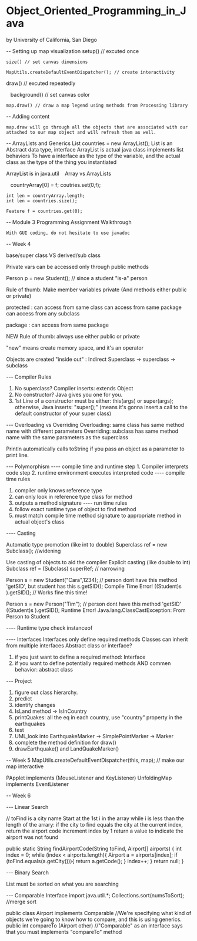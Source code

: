 # Object_Oriented_Programming_in_Java
by University of California, San Diego
   
-- Setting up map visualization
setup() // excuted once

    size() // set canvas dimensions
    
    MapUtils.createDefaultEventDispatcher(); // create interactivity

draw()   // excuted repeatedly

    background() // set canvas color
    
    map.draw() // draw a map legend using methods from Processing library

-- Adding content

    map.draw will go through all the objects that are associated with our attached to our map object and will refresh them as well.

-- ArrayLists and Generics
List<Feature> countries = new ArrayList<Feature>();
List is an Abstract data type, interface
ArrayList is actual java class implements list behaviors
To have a interface as the type of the variable, and the actual class as the type of the thing you instantiated
   
ArrayList is in java.util
    Array vs ArrayLists
    
    countryArray[0] = f;
    coutries.set(0,f);
    
    int len = countryArray.length;
    int len = countries.size();
    
    Feature f = countries.get(0);
    
-- Module 3 Programming Assignment Walkthrough
    
    With GUI coding, do not hesitate to use javadoc
    
    
-- Week 4


base/super class VS derived/sub class

Private vars can be accessed only through public methods

Person p = new Student(); // since a student "is-a" person

Rule of thumb: Make member variables private (And methods either public or private)


protected : can access from same class
            can access from same package 
            can access from any subclass
            
package :  can access from same package

NEW Rule of thumb: always use either public or private

"new" means create memory space, and it's an operator

Objects are created "inside out" : Indirect Superclass -> superclass -> subclass

--- Compiler Rules
1. No superclass? Compiler inserts: extends Object
2. No constructor? Java gives you one for you.
3. 1st Line of a constructor must be either: this(args) or super(args); otherwise, Java inserts: "super();" (means it's gonna insert a call to the default constructor of your super class)

--- Overloading vs Overriding
Overloading: same class has same method name with different parameters
Overriding: subclass has same method name with the same parameters as the superclass

Println automatically calls toString if you pass an object as a parameter to print line.

--- Polymorphism
---- compile time and runtime
step 1. Compiler interprets code
step 2. runtime environment executes interpreted code
---- compile time rules
1. compiler only knows reference type
2. can only look in reference type class for method
3. outputs a method signature
---- run time rules
1. follow exact runtime type of object to find method
2. must match compile time method signature to appropriate method in actual object's class


---- Casting

Automatic type promotion (like int to double)
Superclass ref = new Subclass(); //widening

Use casting of objects to aid the compiler
Explicit casting (like double to int)
Subclass ref = (Subclass) superRef;  // narrowing

Person s = new Student("Cara",1234); // person dont have this method 'getSID', but student has this
s.getSID();
Compile Time Error!
((Student)s ).getSID(); // Works fine this time!

Person s = new Person("Tim"); // person dont have this method 'getSID'
((Student)s ).getSID();
Runtime Error! Java.lang.ClassCastException: From Person to Student

---- Runtime type check
instanceof 

---- Interfaces
Interfaces only define required methods
Classes can inherit from multiple interfaces
Abstract class or interface?
1. if you just want to define a required method: Interface
2. if you want to define potentially required methods AND commen behavior: abstract class

--- Project
1. figure out class hierarchy.
2. predict
3. identify changes
4. IsLand method -> IsInCountry
5. printQuakes: all the eq in each country, use "country" property in the earthquakes
6. test
7. UML,look into EarthquakeMarker -> SimplePointMarker -> Marker
8. complete the method definition for draw()
9. drawEarthquake() and LandQuakeMarker()

-- Week 5
MapUtils.createDefaultEventDispatcher(this, map); // make our map interactive

PApplet implements (MouseListener and KeyListener)
UnfoldingMap implements EventListener

-- Week 6

--- Linear Search

// toFind is a city name
Start at the 1st i in the array
while i is less than the length of the arrary:
    if the city to find equals the city at the current index,
        return the airport code
    increment index by 1
return a value to indicate the airport was not found

public static String findAirportCode(String toFind, Airport[] airports) {
    int index = 0;
    while (index < airports.length){
        Airport a = airports[index];
        if (toFind.equals(a.getCity())){
            return a.getCode();
        }
        index++;
    }
    return null;
}

--- Binary Search

List must be sorted on what you are searching

--- Comparable Interface
import java.util.*;
Collections.sort(numsToSort); //merge sort 

public class Airport implements Comparable<Airport>  //We're specifying what kind of objects we're going to know how to compare, and this is using generics.
public int compareTo (Airport other)  //"Comparable" as an interface says that you must implements "compareTo" method
